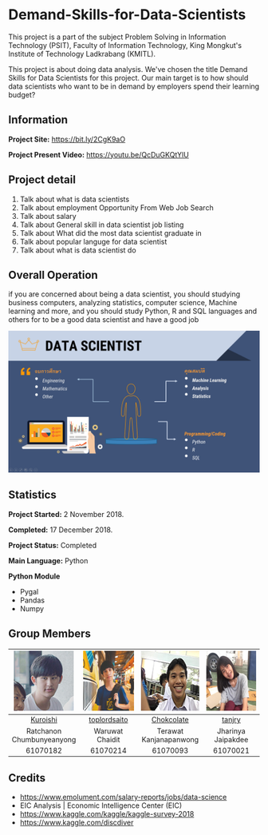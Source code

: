 # Demand-Skills-for-Data-Scientists
This project is a part of the subject Problem Solving in Information Technology (PSIT), Faculty of Information Technology, King Mongkut's Institute of Technology Ladkrabang (KMITL).

This project is about doing data analysis. We've chosen the title Demand Skills for Data Scientists for this project. Our main target is to how should data scientists who want to be in demand by employers spend their learning budget?

## Information

**Project Site:** https://bit.ly/2CgK9aO

**Project Present Video:** https://youtu.be/QcDuGKQtYlU

## Project detail
1. Talk about what is data scientists
2. Talk about employment Opportunity From Web Job Search
3. Talk about salary
4. Talk about General skill in data scientist job listing
5. Talk about What did the most data scientist graduate in
6. Talk about popular languge for data scientist
7. Talk about what is data scientist do

## Overall Operation
if you are concerned about being a data scientist, you should studying business computers, analyzing statistics, computer science,
Machine learning and more, and you should study Python, R and SQL languages and others 
for to be a good data  scientist and have a good job

<img src="img/Screenshot (8).png">



## Statistics

**Project Started:** 2 November 2018.

**Completed:** 17 December 2018.

**Project Status:** Completed

**Main Language:** Python

**Python Module**
* Pygal
* Pandas
* Numpy
## Group Members

|<img src="img/member/1.png" width="120px" height="120px">|<img src="img/member/4.jpg" width="120px" height="120px">|<img src="img/member/3.png" width="120px" height="120px">|<img src="img/member/2.png" width="120px" height="120px">|
|:---:|:---:|:---:|:---:|
|[Kuroishi](https://github.com/Kuroishi1221)|[toplordsaito](https://github.com/toplordsaito)|[Chokcolate](https://github.com/Chokcolate)|[tanjry](https://github.com/tanjry)|
|Ratchanon<br>Chumbunyeanyong|Waruwat<br>Chaidit|Terawat<br>Kanjanapanwong|Jharinya<br>Jaipakdee|
|61070182|61070214|61070093|61070021|

## Credits
* https://www.emolument.com/salary-reports/jobs/data-science
* EIC Analysis | Economic Intelligence Center (EIC)
* https://www.kaggle.com/kaggle/kaggle-survey-2018
* https://www.kaggle.com/discdiver
